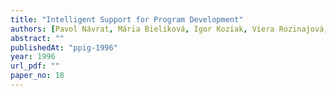 ```yaml
---
title: "Intelligent Support for Program Development"
authors: [Pavol Návrat, Mária Bieliková, Igor Koziak, Viera Rozinajová, Mária Smolárová]
abstract: ""
publishedAt: "ppig-1996"
year: 1996
url_pdf: ""
paper_no: 18
---
```

